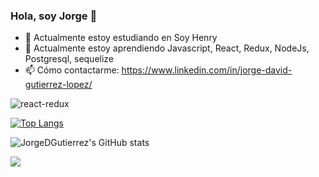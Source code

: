 ### Hola, soy Jorge 👋

    

- 🔭 Actualmente estoy estudiando en Soy Henry
- 🌱 Actualmente estoy aprendiendo Javascript, React, Redux, NodeJs, Postgresql, sequelize                    
- 📫 Cómo contactarme: https://www.linkedin.com/in/jorge-david-gutierrez-lopez/



![react-redux](https://user-images.githubusercontent.com/83549945/128263708-8a2faa4e-9f2a-4e0a-b7a8-d4151a93339f.jpg)

[![Top Langs](https://github-readme-stats.vercel.app/api/top-langs/?username=JorgeDGutierrez&layout=compact&theme=dark)](https://github.com/JorgeDGutierrez/github-readme-stats)




![JorgeDGutierrez's GitHub stats](https://github-readme-stats.vercel.app/api?username=JorgeDGutierrez&theme=dark&show_icons=true)


<a href="https://github.com/JorgeDGutierrez/PI-Videogames-FT14b">
  <img align="center" src="https://github-readme-stats.vercel.app/api/pin/?username=JorgeDGutierrez&repo=PI-Videogames-FT14b" />
</a>
<a href="https://github.com/JorgeDGutierrez/firebase-login">
  <img align="center" src="https://github-readme-stats.vercel.app/api/pin/?username=JorgeDGutierrez&repo=firebase-login


